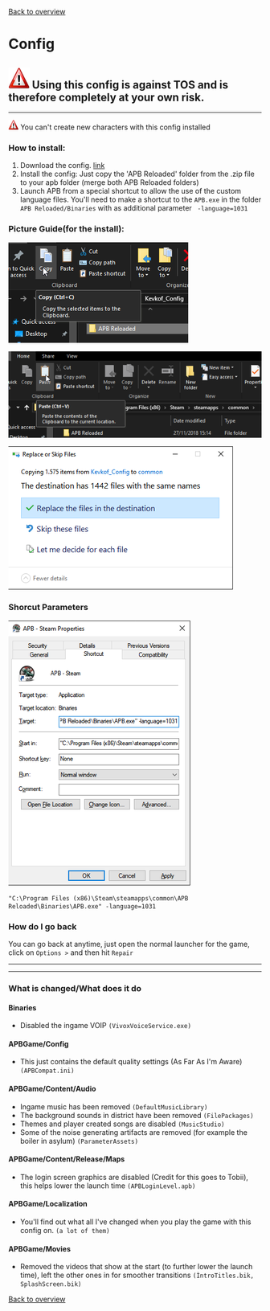 [Back to overview](../README.md)

# Config

## <img src="../Images/warning.png" alt="warning" height="42" width="42">  Using this config is against TOS and is therefore completely at your own risk.

------
  
<img src="../Images/warning.png" alt="warning" height="20" width="20">  You can't create new characters with this config installed

### How to install: 

1. Download the config. [link](Kevkof_Config.zip)
2. Install the config: Just copy the 'APB Reloaded' folder from the .zip file to your apb folder (merge both APB Reloaded folders)
3. Launch APB from a special shortcut to allow the use of the custom language files. You'll need to make a shortcut to the `APB.exe` in the folder `APB Reloaded/Binaries` with as additional parameter ` -language=1031`

### Picture Guide(for the install):

![Step 1](../img/install_1.png)

![Step 2](../img/install_2.png)

![Step 3](../img/install_3.png)

### Shorcut Parameters

![Shortcut](../img/shortcut.png)

```
"C:\Program Files (x86)\Steam\steamapps\common\APB Reloaded\Binaries\APB.exe" -language=1031
```

### How do I go back

You can go back at anytime, just open the normal launcher for the game, click on `Options >` and then hit `Repair`

------
------

### What is changed/What does it do

#### Binaries

- Disabled the ingame VOIP  `(VivoxVoiceService.exe)`

#### APBGame/Config

- This just contains the default quality settings (As Far As I'm Aware) `(APBCompat.ini)`

#### APBGame/Content/Audio

- Ingame music has been removed `(DefaultMusicLibrary)`
- The background sounds in district have been removed `(FilePackages)`
- Themes and player created songs are disabled `(MusicStudio)`
- Some of the noise generating artifacts are removed (for example the boiler in asylum) `(ParameterAssets)`

#### APBGame/Content/Release/Maps

- The login screen graphics are disabled (Credit for this goes to Tobii), this helps lower the launch time `(APBLoginLevel.apb)`

#### APBGame/Localization

- You'll find out what all I've changed when you play the game with this config on. `(a lot of them)`

#### APBGame/Movies

- Removed the videos that show at the start (to further lower the launch time), left the other ones in for smoother transitions `(ÌntroTitles.bik, SplashScreen.bik)`

[Back to overview](../README.md)
